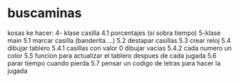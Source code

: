 # buscaminas
kosas ke hacer:
4- klase casilla
  4.1 porcentajes (si sobra tiempo)
5-klase main
  5.1 marcar casilla (banderita....)
  5.2 destapar casillas
  5.3 crear reloj
  5.4 dibujar tablero
    5.4.1 casillas con valor 0 dibujar vacias
    5.4.2 cada numero un color
  5.5 funcion para actualizar el tablero despues de cada jugada
  5.6 parar tiempo cuando pierda
  5.7 pensar un codigo de letras para hacer la jugada
  
